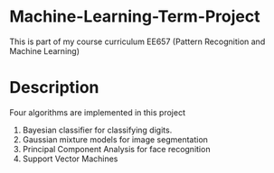 # Machine-Learning-Term-Project
This is part of my course curriculum EE657 (Pattern Recognition and Machine Learning)

# Description
Four algorithms are implemented in this project
1) Bayesian classifier for classifying digits.
2) Gaussian mixture models for image segmentation
3) Principal Component Analysis for face recognition
4) Support Vector Machines
